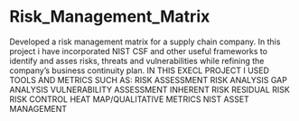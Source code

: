 # Risk_Management_Matrix
Developed a risk management matrix for a supply chain company. In this project i have incorporated NIST CSF and other useful frameworks to identify and asses risks, threats and vulnerabilities while refining the company’s business continuity plan.
IN THIS EXECL PROJECT I USED TOOLS AND METRICS SUCH AS: 
RISK ASSESSMENT
RISK ANALYSIS 
GAP ANALYSIS
VULNERABILITY ASSESSMENT
INHERENT RISK
RESIDUAL RISK
RISK CONTROL 
HEAT MAP/QUALITATIVE METRICS 
NIST 
ASSET MANAGEMENT 
